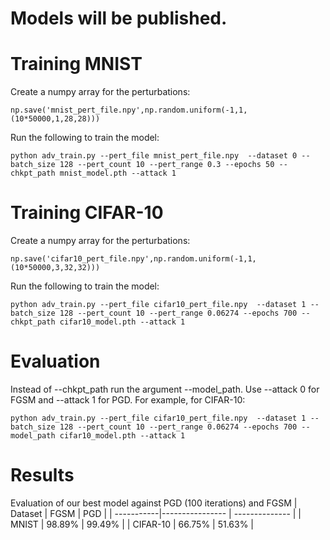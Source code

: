 
# Models will be published.
# Training MNIST
Create a numpy array for the perturbations:
```setup
np.save('mnist_pert_file.npy',np.random.uniform(-1,1,(10*50000,1,28,28)))
```
Run the following to train the model:
```setup
python adv_train.py --pert_file mnist_pert_file.npy  --dataset 0 --batch_size 128 --pert_count 10 --pert_range 0.3 --epochs 50 --chkpt_path mnist_model.pth --attack 1
```
# Training CIFAR-10
Create a numpy array for the perturbations:
```setup
np.save('cifar10_pert_file.npy',np.random.uniform(-1,1,(10*50000,3,32,32)))
```
Run the following to train the model:
```setup
python adv_train.py --pert_file cifar10_pert_file.npy  --dataset 1 --batch_size 128 --pert_count 10 --pert_range 0.06274 --epochs 700 --chkpt_path cifar10_model.pth --attack 1
```

# Evaluation
Instead of --chkpt_path run the argument --model_path. Use --attack 0 for FGSM and --attack 1 for PGD.
For example, for CIFAR-10:
```setup
python adv_train.py --pert_file cifar10_pert_file.npy  --dataset 1 --batch_size 128 --pert_count 10 --pert_range 0.06274 --epochs 700 --model_path cifar10_model.pth --attack 1
```

# Results
Evaluation of our best model against PGD (100 iterations) and FGSM
| Dataset    |      FGSM       |      PGD       |
| -----------|---------------- | -------------- |
| MNIST      |     98.89%      |      99.49%    |
| CIFAR-10   |     66.75%      |      51.63%    |
